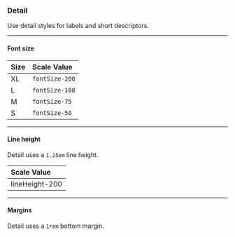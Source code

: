 ### Detail

Use detail styles for labels and short descriptors.

***

#### Font size

Size  | Scale Value
:--- | :---
XL | `fontSize-200`
L | `fontSize-100`
M | `fontSize-75`
S | `fontSize-50`

***

#### Line height

Detail uses a `1.25em` line height.

| Scale Value |
| :--- |
| lineHeight-200 |

***

#### Margins

Detail uses a `1rem` bottom margin.
